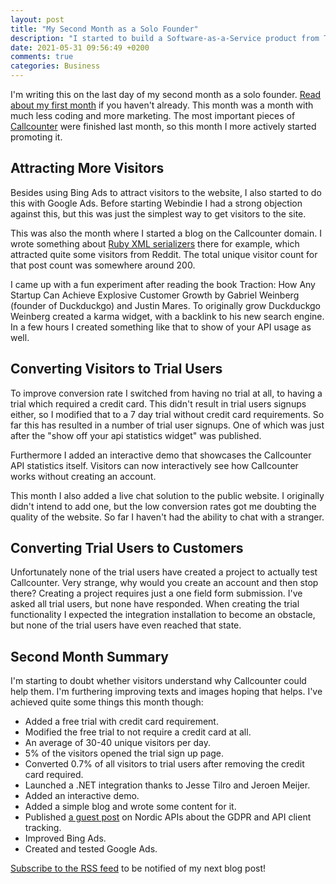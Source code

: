 ```yaml
---
layout: post
title: "My Second Month as a Solo Founder"
description: "I started to build a Software-as-a-Service product from The Netherlands. Discover what I learned and achieved in the second month of this new adventure."
date: 2021-05-31 09:56:49 +0200
comments: true
categories: Business
---
```


I'm writing this on the last day of my second month as a solo founder. [Read about my first month](/2021/04/28/first-month-as-solo-founder/) if you haven't already. This month was a month with much less coding and more marketing. The most important pieces of [Callcounter](https://callcounter.eu) were finished last month, so this month I more actively started promoting it.

## Attracting More Visitors

Besides using Bing Ads to attract visitors to the website, I also started to do this with Google Ads. Before starting Webindie I had a strong objection against this, but this was just the simplest way to get visitors to the site.

This was also the month where I started a blog on the Callcounter domain. I wrote something about [Ruby XML serializers](https://callcounter.eu/blog/choosing-rails-xml-serializer-for-your-api-in-2021) there for example, which attracted quite some visitors from Reddit. The total unique visitor count for that post count was somewhere around 200.

I came up with a fun experiment after reading the book Traction: How Any Startup Can Achieve Explosive Customer Growth by Gabriel Weinberg (founder of Duckduckgo) and Justin Mares. To originally grow Duckduckgo Weinberg created a karma widget, with a backlink to his new search engine. In a few hours I created something like that to show of your API usage as well.

## Converting Visitors to Trial Users

To improve conversion rate I switched from having no trial at all, to having a trial which required a credit card. This didn't result in trial users signups either, so I modified that to a 7 day trial without credit card requirements. So far this has resulted in a number of trial user signups. One of which was just after the "show off your api statistics widget" was published.

Furthermore I added an interactive demo that showcases the Callcounter API statistics itself. Visitors can now interactively see how Callcounter works without creating an account.

This month I also added a live chat solution to the public website. I originally didn't intend to add one, but the low conversion rates got me doubting the quality of the website. So far I haven't had the ability to chat with a stranger.

## Converting Trial Users to Customers

Unfortunately none of the trial users have created a project to actually test Callcounter. Very strange, why would you create an account and then stop there? Creating a project requires just a one field form submission. I've asked all trial users, but none have responded.  When creating the trial functionality I expected the integration installation to become an obstacle, but none of the trial users have even reached that state.

## Second Month Summary

I'm starting to doubt whether visitors understand why Callcounter could help them. I'm furthering improving texts and images hoping that helps. I've achieved quite some things this month though:

- Added a free trial with credit card requirement.
- Modified the free trial to not require a credit card at all.
- An average of 30-40 unique visitors per day.
- 5% of the visitors opened the trial sign up page.
- Converted 0.7% of all visitors to trial users after removing the credit card required.
- Launched a .NET integration thanks to Jesse Tilro and Jeroen Meijer.
- Added an interactive demo.
- Added a simple blog and wrote some content for it.
- Published [a guest post](https://nordicapis.com/a-gdpr-compliant-method-to-identify-api-clients/) on Nordic APIs about the GDPR and API client tracking.
- Improved Bing Ads.
- Created and tested Google Ads.

[Subscribe to the RSS feed](/feed/) to be notified of my next blog post!
